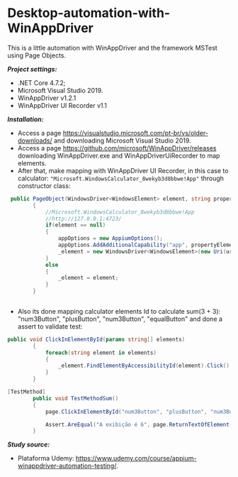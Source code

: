 # Desktop-automation-with-WinAppDriver
This is a little automation with WinAppDriver and the framework MSTest using Page Objects.

***Project settings:***
- .NET Core 4.7.2;
- Microsoft Visual Studio 2019.
- WinAppDriver v1.2.1
- WinAppDriver UI Recorder v1.1

***Installation:***
- Access a page https://visualstudio.microsoft.com/pt-br/vs/older-downloads/ and downloading Microsoft Visual Studio 2019.
- Access a page https://github.com/microsoft/WinAppDriver/releases downloading WinAppDriver.exe and WinAppDriverUiRecorder to map elements.
- After that, make mapping with  WinAppDriver UI Recorder, in this case to calculator: ``` "Microsoft.WindowsCalculator_8wekyb3d8bbwe!App" ``` through constructor class:
```C#
 public PageObject(WindowsDriver<WindowsElement> element, string propertyElement, string uriDriver)
        {
            //Microsoft.WindowsCalculator_8wekyb3d8bbwe!App
            //http://127.0.0.1:4723/
            if(element == null)
            {
                appOptions = new AppiumOptions();
                appOptions.AddAdditionalCapability("app", propertyElement);
                _element = new WindowsDriver<WindowsElement>(new Uri(uriDriver), appOptions);
            }
            else
            {
                _element = element;
            } 
        }
        
```
- Also its done mapping calculator elements Id to calculate sum(3 + 3): "num3Button", "plusButton", "num3Button", "equalButton" and done a assert to validate test:
```C#
public void ClickInElementById(params string[] elements)
        {
            foreach(string element in elements)
            {
                _element.FindElementByAccessibilityId(element).Click();
            }
        }
```
```C#
[TestMethod]
        public void TestMethodSum()
        {
            page.ClickInElementById("num3Button", "plusButton", "num3Button", "equalButton");

            Assert.AreEqual("A exibição é 6", page.ReturnTextOfElement("CalculatorResults"));
        }
```

***Study source:***
- Plataforma Udemy: https://www.udemy.com/course/appium-winappdriver-automation-testing/.

